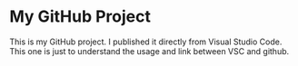 # My GitHub Project

This is my GitHub project. I published it directly from Visual Studio Code.
This one is just to understand the usage and link between VSC and github.
